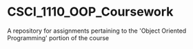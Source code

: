 # CSCI_1110_OOP_Coursework
A repository for assignments pertaining to the 'Object Oriented Programming' portion of the course
